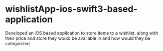 # wishlistApp-ios-swift3-based-application
Developed an iOS based application to store items to a wishlist, along with their price and store they would be available in and how would they be categorized
